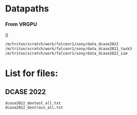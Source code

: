 # Datapaths

### From VRGPU

()
````bash
/m/triton/scratch/work/falconr1/sony/data_dcase2022
/m/triton/scratch/work/falconr1/sony/data_dcase2021_task3
/m/triton/scratch/work/falconr1/sony/data_dcase2022_sim
````


# List for files:

## DCASE 2022
```
dcase2022_devtest_all.txt  
dcase2022_devtrain_all.txt
```
